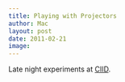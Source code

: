 ```yaml
---
title: Playing with Projectors
author: Mac
layout: post
date: 2011-02-21
image: 
---
```

Late night experiments at [CIID][1].

 [1]: http://www.ciid.dk